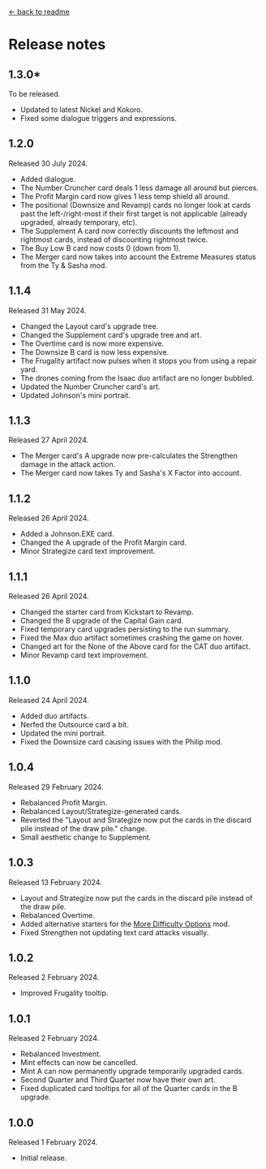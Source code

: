 [← back to readme](README.md)

# Release notes

## 1.3.0*
To be released.

* Updated to latest Nickel and Kokoro.
* Fixed some dialogue triggers and expressions.

## 1.2.0
Released 30 July 2024.

* Added dialogue.
* The Number Cruncher card deals 1 less damage all around but pierces.
* The Profit Margin card now gives 1 less temp shield all around.
* The positional (Downsize and Revamp) cards no longer look at cards past the left-/right-most if their first target is not applicable (already upgraded, already temporary, etc).
* The Supplement A card now correctly discounts the leftmost and rightmost cards, instead of discounting rightmost twice.
* The Buy Low B card now costs 0 (down from 1).
* The Merger card now takes into account the Extreme Measures status from the Ty & Sasha mod.

## 1.1.4
Released 31 May 2024.

* Changed the Layout card's upgrade tree.
* Changed the Supplement card's upgrade tree and art.
* The Overtime card is now more expensive.
* The Downsize B card is now less expensive.
* The Frugality artifact now pulses when it stops you from using a repair yard.
* The drones coming from the Isaac duo artifact are no longer bubbled.
* Updated the Number Cruncher card's art.
* Updated Johnson's mini portrait.

## 1.1.3
Released 27 April 2024.

* The Merger card's A upgrade now pre-calculates the Strengthen damage in the attack action.
* The Merger card now takes Ty and Sasha's X Factor into account.

## 1.1.2
Released 26 April 2024.

* Added a Johnson.EXE card.
* Changed the A upgrade of the Profit Margin card.
* Minor Strategize card text improvement.

## 1.1.1
Released 26 April 2024.

* Changed the starter card from Kickstart to Revamp.
* Changed the B upgrade of the Capital Gain card.
* Fixed temporary card upgrades persisting to the run summary.
* Fixed the Max duo artifact sometimes crashing the game on hover.
* Changed art for the None of the Above card for the CAT duo artifact.
* Minor Revamp card text improvement.

## 1.1.0
Released 24 April 2024.

* Added duo artifacts.
* Nerfed the Outsource card a bit.
* Updated the mini portrait.
* Fixed the Downsize card causing issues with the Philip mod.

## 1.0.4
Released 29 February 2024.

* Rebalanced Profit Margin.
* Rebalanced Layout/Strategize-generated cards.
* Reverted the "Layout and Strategize now put the cards in the discard pile instead of the draw pile." change.
* Small aesthetic change to Supplement.

## 1.0.3
Released 13 February 2024.

* Layout and Strategize now put the cards in the discard pile instead of the draw pile.
* Rebalanced Overtime.
* Added alternative starters for the [More Difficulty Options](https://github.com/TheJazMaster/MoreDifficulties) mod.
* Fixed Strengthen not updating text card attacks visually.

## 1.0.2
Released 2 February 2024.

* Improved Frugality tooltip.

## 1.0.1
Released 2 February 2024.

* Rebalanced Investment.
* Mint effects can now be cancelled.
* Mint A can now permanently upgrade temporarily upgraded cards.
* Second Quarter and Third Quarter now have their own art.
* Fixed duplicated card tooltips for all of the Quarter cards in the B upgrade.

## 1.0.0
Released 1 February 2024.

* Initial release.